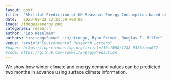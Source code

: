 ```yaml
---
layout: post
title:  "Skillful Prediction of UK Seasonal Energy Consumption based on Surface Climate Information"
date:   2023-09-22 22:21:59 +00:00
image: /images/energy.png
categories: research
author: "Leo Keselman"
authors: "<strong>Samuel Li</strong>, Ryan Sriver, Douglas E. Miller"
venue: "arxiv"#"Environmental Research Letters"
#paper: https://iopscience.iop.org/article/10.1088/1748-9326/acd072
#code: https://github.com/samwli/EnergyPrediction
---
```

We show how winter climate and energy demand values can be predicted two months in advance using surface climate information.